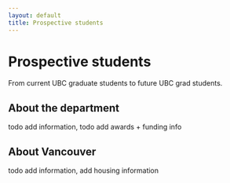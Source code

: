 ```yaml
---
layout: default
title: Prospective students
---
```


# Prospective students

From current UBC graduate students to future UBC grad students.

## About the department

todo add information, todo add awards + funding info


## About Vancouver

todo add information, add housing information
